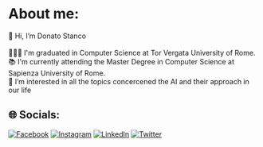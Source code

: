 # About me:
👋 Hi, I’m Donato Stanco<br><br>👨🏻‍🎓 I'm graduated in Computer Science at Tor Vergata University of Rome.<br>📚 I'm currently attending the Master Degree in Computer Science at Sapienza University of Rome. <br> 👀 I’m interested in all the topics concercened the AI and their approach in our life

## 🌐 Socials:
[![Facebook](https://img.shields.io/badge/Facebook-%231877F2.svg?logo=Facebook&logoColor=white)](https://www.facebook.com/donato.stanco.1) [![Instagram](https://img.shields.io/badge/Instagram-%23E4405F.svg?logo=Instagram&logoColor=white)](https://www.instagram.com/_donato.stanco_/) [![LinkedIn](https://img.shields.io/badge/LinkedIn-%230077B5.svg?logo=linkedin&logoColor=white)](https://www.linkedin.com/in/donato-francesco-pio-stanco-30235121b/) [![Twitter](https://img.shields.io/badge/Twitter-%231DA1F2.svg?logo=Twitter&logoColor=white)](https://twitter.com/dodo_stanco) 
